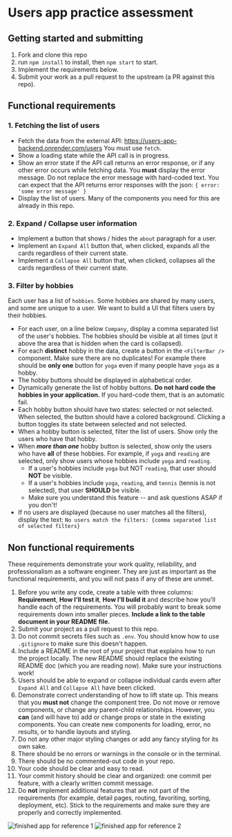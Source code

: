 # Users app practice assessment

## Getting started and submitting
1. Fork and clone this repo
1. run `npm install` to install, then `npm start` to start.
1. Implement the requirements below.
1. Submit your work as a pull request to the upstream (a PR against this repo).

## Functional requirements
### 1. Fetching the list of users

- Fetch the data from the external API: https://users-app-backend.onrender.com/users You must use `fetch`.
- Show a loading state while the API call is in progress.
- Show an error state if the API call returns an error response, or if any other error occurs while fetching data. You **must** display the error message. Do not replace the error message with hard-coded text.
You can expect that the API returns error responses with the json: `{ error: 'some error message' }`
- Display the list of users. Many of the components you need for this are already in this repo.

### 2. Expand / Collapse user information
- Implement a button that shows / hides the `about` paragraph for a user.
- Implement an `Expand All` button that, when clicked, expands all the cards regardless of their current state.
- Implement a `Collapse All` button that, when clicked, collapses all the cards regardless of their current state.

### 3. Filter by hobbies
Each user has a list of `hobbies`. Some hobbies are shared by many users, and some are unique to a user. We want to build a UI that filters users by their hobbies.

- For each user, on a line below `Company`, display a comma separated list of the user's hobbies. The hobbies should be visible at all times (put it above the area that is hidden when the card is collapsed).
- For each **distinct** hobby in the data, create a button in the `<FilterBar />` component. Make sure there are no duplicates! For example there should be **only one** button for `yoga` even if many people have `yoga` as a hobby.
- The hobby buttons should be displayed in alphabetical order.
- Dynamically generate the list of hobby buttons. **Do not hard code the hobbies in your application.** If you hard-code them, that is an automatic fail.
- Each hobby button should have two states: selected or not selected. When selected, the button should have a colored background. Clicking a button toggles its state between selected and not selected.
- When a hobby button is selected, filter the list of users. Show only the users who have that hobby.
- When ***more than one*** hobby button is selected, show only the users who have **all** of these hobbies. For example, if `yoga` and `reading` are selected, only show users whose hobbies include `yoga` and `reading`.
    - If a user's hobbies include `yoga` but NOT `reading`, that user should **NOT** be visible.
    - If a user's hobbies include `yoga`, `reading`, and `tennis` (tennis is not selected), that user **SHOULD** be visible.
    - Make sure you understand this feature -- and ask questions ASAP if you don't!
- If no users are displayed (because no user matches all the filters), display the text: `No users match the filters: {comma separated list of selected filters}`

## Non functional requirements
These requirements demonstrate your work quality, reliability, and professionalism as a software engineer. They are just as important as the functional requirements, and you will not pass if any of these are unmet.

1. Before you write any code, create a table with three columns: **Requirement**, **How I'll test it**, **How I'll build it** and describe how you'll handle each of the requirements. You will probably want to break some requirements down into smaller pieces. **Include a link to the table document in your README file.**
1. Submit your project as a pull request to this repo.
1. Do not commit secrets files such as `.env`. You should know how to use `.gitignore` to make sure this doesn't happen.
1. Include a README in the root of your project that explains how to run the project locally. The new README should replace the existing README doc (which you are reading now). Make sure your instructions work!
1. Users should be able to expand or collapse individual cards evern after `Expand All` and `Collapse All` have been clicked.
1. Demonstrate correct understanding of how to lift state up. This means that you **must not** change the component tree. Do not move or remove components, or change any parent-child relationships. However, you **can** (and will have to) add or change props or state in the existing components. You can create new components for loading, error, no results, or to handle layouts and styling.
1. Do not any other major styling changes or add any fancy styling for its own sake.
1. There should be no errors or warnings in the console or in the terminal.
1. There should be no commented-out code in your repo.
1. Your code should be clear and easy to read.
1. Your commit history should be clear and organized: one commit per feature, with a clearly written commit message.
1. Do **not** implement additional features that are not part of the requirements (for example, detail pages, routing, favoriting, sorting, deployment, etc). Stick to the requirements and make sure they are properly and correctly implemented.

![finished app for reference 1](./users-app-completed-1.png)
![finished app for reference 2](./users-app-completed-2.png)
